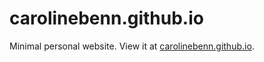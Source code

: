 # carolinebenn.github.io

Minimal personal website. View it at [carolinebenn.github.io](http://carolinebenn.github.io).


